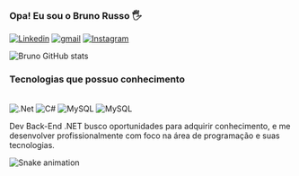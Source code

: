 ### Opa! Eu sou o Bruno Russo 🖐

[![Linkedin](https://img.shields.io/badge/LinkedIn-0077B5?style=for-the-badge&logo=linkedin&logoColor=white)](https://www.linkedin.com/in/bruno-russo-7706121bb/)
[![gmail](https://img.shields.io/badge/Gmail-D14836?style=for-the-badge&logo=gmail&logoColor=white)](mailto:bruno.03fr@gmail.com.tech)
[![Instagram](https://img.shields.io/badge/Instagram-E4405F?style=for-the-badge&logo=instagram&logoColor=white)](https://www.instagram.com/brnrss_/)

![Bruno GitHub stats](https://github-readme-stats.vercel.app/api?username=BrunoRusso1&show_icons=true&theme=radical)

### Tecnologias que possuo conhecimento
<div style="display: inline_block"><br/>
<img align "center" alt=".Net" src="https://img.shields.io/badge/.NET-5C2D91?style=for-the-badge&logo=.net&logoColor=white"/>
<img align "center" alt="C#" src="https://img.shields.io/badge/C%23-239120?style=for-the-badge&logo=c-sharp&logoColor=white"/>
<img align "center" alt="MySQL" src="https://img.shields.io/badge/MySQL-005C84?style=for-the-badge&logo=mysql&logoColor=white"/>
<img align "center" alt="MySQL" src="https://img.shields.io/badge/Microsoft%20SQL%20Server-CC2927?style=for-the-badge&logo=microsoft%20sql%20server&logoColor=white"/>
</div>

Dev Back-End .NET busco oportunidades para adquirir conhecimento, e me desenvolver profissionalmente com foco na área de programação e suas tecnologias.

![Snake animation](https://github.com/BrunoRusso1/BrunoRusso1/blob/output/github-contribution-grid-snake.svg)

